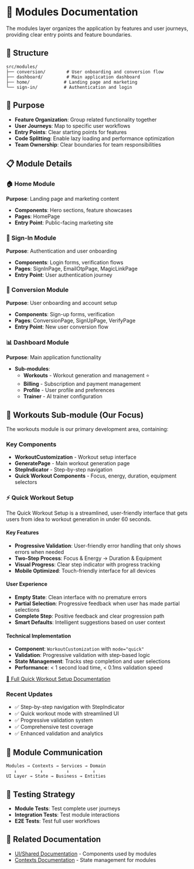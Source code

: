 # 🎯 Modules Documentation

The modules layer organizes the application by features and user journeys, providing clear entry points and feature boundaries.

## 📁 Structure

```
src/modules/
├── conversion/        # User onboarding and conversion flow
├── dashboard/         # Main application dashboard
├── home/             # Landing page and marketing
└── sign-in/          # Authentication and login
```

## 🎯 Purpose

- **Feature Organization**: Group related functionality together
- **User Journeys**: Map to specific user workflows
- **Entry Points**: Clear starting points for features
- **Code Splitting**: Enable lazy loading and performance optimization
- **Team Ownership**: Clear boundaries for team responsibilities

## 📋 Module Details

### 🏠 Home Module

**Purpose**: Landing page and marketing content

- **Components**: Hero sections, feature showcases
- **Pages**: HomePage
- **Entry Point**: Public-facing marketing site

### 🔐 Sign-In Module

**Purpose**: Authentication and user onboarding

- **Components**: Login forms, verification flows
- **Pages**: SignInPage, EmailOtpPage, MagicLinkPage
- **Entry Point**: User authentication journey

### 🎯 Conversion Module

**Purpose**: User onboarding and account setup

- **Components**: Sign-up forms, verification
- **Pages**: ConversionPage, SignUpPage, VerifyPage
- **Entry Point**: New user conversion flow

### 📊 Dashboard Module

**Purpose**: Main application functionality

- **Sub-modules**:
  - **Workouts** - Workout generation and management ⭐
  - **Billing** - Subscription and payment management
  - **Profile** - User profile and preferences
  - **Trainer** - AI trainer configuration

## 🎯 Workouts Sub-module (Our Focus)

The workouts module is our primary development area, containing:

### Key Components

- **WorkoutCustomization** - Workout setup interface
- **GeneratePage** - Main workout generation page
- **StepIndicator** - Step-by-step navigation
- **Quick Workout Components** - Focus, energy, duration, equipment selectors

### ⚡ Quick Workout Setup

The Quick Workout Setup is a streamlined, user-friendly interface that gets users from idea to workout generation in under 60 seconds.

#### Key Features

- **Progressive Validation**: User-friendly error handling that only shows errors when needed
- **Two-Step Process**: Focus & Energy → Duration & Equipment
- **Visual Progress**: Clear step indicator with progress tracking
- **Mobile Optimized**: Touch-friendly interface for all devices

#### User Experience

- **Empty State**: Clean interface with no premature errors
- **Partial Selection**: Progressive feedback when user has made partial selections
- **Complete Step**: Positive feedback and clear progression path
- **Smart Defaults**: Intelligent suggestions based on user context

#### Technical Implementation

- **Component**: `WorkoutCustomization` with `mode="quick"`
- **Validation**: Progressive validation with step-based logic
- **State Management**: Tracks step completion and user selections
- **Performance**: < 1 second load time, < 0.1ms validation speed

[📖 Full Quick Workout Setup Documentation](./workouts/quick-workout-setup.md)

### Recent Updates

- ✅ Step-by-step navigation with StepIndicator
- ✅ Quick workout mode with streamlined UI
- ✅ Progressive validation system
- ✅ Comprehensive test coverage
- ✅ Enhanced validation and analytics

## 🔄 Module Communication

```
Modules → Contexts → Services → Domain
   ↓         ↓         ↓         ↓
UI Layer → State → Business → Entities
```

## 🧪 Testing Strategy

- **Module Tests**: Test complete user journeys
- **Integration Tests**: Test module interactions
- **E2E Tests**: Test full user workflows

## 🔗 Related Documentation

- [UI/Shared Documentation](../ui/shared/README.md) - Components used by modules
- [Contexts Documentation](../contexts/README.md) - State management for modules

